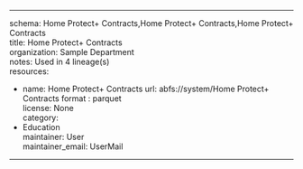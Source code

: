


---  
schema: Home Protect+ Contracts,Home Protect+ Contracts,Home Protect+ Contracts  
title: Home Protect+ Contracts  
organization: Sample Department  
notes: Used in 4 lineage(s)  
resources:  
  - name: Home Protect+ Contracts 
    url: abfs://system/Home Protect+ Contracts 
    format : parquet  
license: None  
category:
  - Education  
maintainer: User  
maintainer_email: UserMail  
---